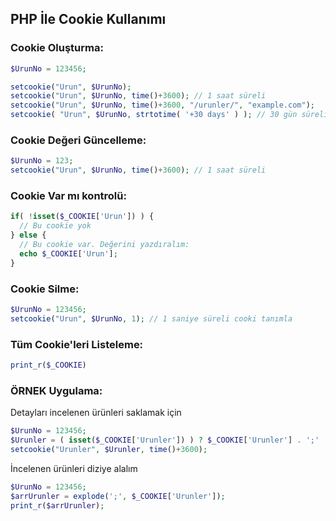 ## PHP İle Cookie Kullanımı

### Cookie Oluşturma:
```PHP
$UrunNo = 123456;

setcookie("Urun", $UrunNo);  
setcookie("Urun", $UrunNo, time()+3600); // 1 saat süreli
setcookie("Urun", $UrunNo, time()+3600, "/urunler/", "example.com");
setcookie( "Urun", $UrunNo, strtotime( '+30 days' ) ); // 30 gün süreli
```

### Cookie Değeri Güncelleme:
```PHP
$UrunNo = 123;
setcookie("Urun", $UrunNo, time()+3600); // 1 saat süreli
```

### Cookie Var mı kontrolü:
```PHP
if( !isset($_COOKIE['Urun']) ) {
  // Bu cookie yok
} else {
  // Bu cookie var. Değerini yazdıralım:
  echo $_COOKIE['Urun'];
}
```

### Cookie Silme:
```PHP
$UrunNo = 123456;
setcookie("Urun", $UrunNo, 1); // 1 saniye süreli cooki tanımla
```

### Tüm Cookie'leri Listeleme:
```PHP
print_r($_COOKIE)
```

### ÖRNEK Uygulama:

Detayları incelenen ürünleri saklamak için
```PHP
$UrunNo = 123456;
$Urunler = ( isset($_COOKIE['Urunler']) ) ? $_COOKIE['Urunler'] . ';' . $UrunNo : $UrunNo; 
setcookie("Urunler", $Urunler, time()+3600);
```

İncelenen ürünleri diziye alalım
```PHP
$UrunNo = 123456;
$arrUrunler = explode(';', $_COOKIE['Urunler']);
print_r($arrUrunler);
```
